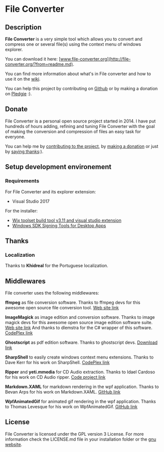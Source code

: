 # File Converter

## Description
**File Converter** is a very simple tool which allows you to convert and compress one or several file(s) using the context menu of windows explorer.

You can download it here: [www.file-converter.org](http://file-converter.org/?from=readme.md).

You can find more information about what's in File converter and how to use it on the [wiki](https://github.com/Tichau/FileConverter/wiki).

You can help this project by contributing on [Github](https://github.com/Tichau/FileConverter) or by making a donation on [Pledgie](https://pledgie.com/campaigns/31615) :).

## Donate

File Converter is a personal open source project started in 2014. I have put hundreds of hours adding, refining and tuning File Converter with the goal of making the conversion and compression of files an easy task for everyone.

You can help me by [contributing to the project](https://github.com/Tichau/FileConverter/wiki#contribute), by [making a donation](https://tichau.itch.io/file-converter) or just by [saying thanks​](https://saythanks.io/to/Tichau) :).

## Setup development environement

### Requirements

For File Converter and its explorer extension:
- Visual Studio 2017

For the installer:
- [Wix toolset build tool v3.11 and visual studio extension](http://wixtoolset.org/)
- [Windows SDK Signing Tools for Desktop Apps](https://developer.microsoft.com/fr-fr/windows/downloads/windows-10-sdk)

## Thanks

### Localization

Thanks to **Khidreal** for the Portuguese localization.

## Middlewares

File converter uses the following middlewares:

**ffmpeg** as file conversion software.
Thanks to ffmpeg devs for this awesome open source file conversion tool. [Web site link](https://ffmpeg.org)

**ImageMagick** as image edition and conversion software.
Thanks to image magick devs for this awesome open source image edition software suite.  [Web site link](http://imagemagick.net)
And thanks to dlemstra for the C# wrapper of this software. [CodePlex link](https://magick.codeplex.com)

**Ghostscript** as pdf edition software.
Thanks to ghostscript devs. [Download link](https://www.ghostscript.com/download/gsdnld.html)

**SharpShell** to easily create windows context menu extensions.
Thanks to Dave Kerr for his work on SharpShell. [CodePlex link](https://sharpshell.codeplex.com)

**Ripper** and **yeti.mmedia** for CD Audio extraction.
Thanks to Idael Cardoso for his work on CD Audio ripper. [Code project link](https://www.codeproject.com/Articles/5458/C-Sharp-Ripper)

**Markdown.XAML** for markdown rendering in the wpf application.
Thanks to Bevan Arps for his work on Markdown.XAML. [GitHub link](https://github.com/theunrepentantgeek/Markdown.XAML)

**WpfAnimatedGif** for animated gif rendering in the wpf application.
Thanks to Thomas Levesque for his work on WpfAnimatedGif. [GitHub link](https://github.com/XamlAnimatedGif/WpfAnimatedGif)

## License

File Converter is licensed under the GPL version 3 License.
For more information check the LICENSE.md file in your installation folder or the [gnu website](https://www.gnu.org/licenses/gpl.html).
